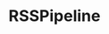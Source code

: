 ---
title: RSSPipeline
presentation : Création d'un système de gestion de flux RSS
goals : Récupérer le flux rss de plusieurs sources pour publier les articles sélectionnés sur des cannaux spéciaux.
go : https://github.com/Dieunelson-Dorcelus/rsspipeline
image_home : https://raw.githubusercontent.com/Dieunelson-Dorcelus/rsspipeline/main/Capture.PNG
image : https://raw.githubusercontent.com/Dieunelson-Dorcelus/rsspipeline/main/Capture.PNG
technologies : 
    - vuejs
    - nodejs
badges :
    - En cours | green
    - Creation | brown
    - App web | purple
---